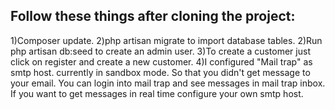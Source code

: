 Follow these things after cloning the project:
-----------------------------------------------

1)Composer update.
2)php artisan migrate to import database tables.
2)Run php artisan db:seed to create an admin user.
3)To create a customer just click on register and create a new customer.
4)I configured "Mail trap" as smtp host. currently in sandbox mode. So that you didn't get message to your email. You can login into mail trap and see messages in mail trap inbox. If you want to get messages in real time configure your own smtp host.

